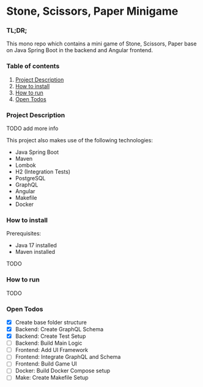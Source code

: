 # Stone, Scissors, Paper Minigame

### TL;DR;
This mono repo which contains a mini game of Stone, Scissors, Paper
base on Java Spring Boot in the backend and 
Angular frontend. 

### Table of contents
1. [ Project Description ](#desc)
2. [ How to install ](#howtoinstall)
3. [ How to run ](#howtorun)
4. [ Open Todos ](#opentodos)

<a name="desc"></a>
### Project Description

TODO add more info

This project also makes use of the following technologies:
- Java Spring Boot
- Maven
- Lombok
- H2 (Integration Tests)
- PostgreSQL
- GraphQL
- Angular
- Makefile
- Docker

<a name="howtoinstall"></a>
### How to install

Prerequisites:
- Java 17 installed
- Maven installed

TODO

<a name="howtorun"></a>
### How to run

TODO

<a name="opentodos"></a>
### Open Todos

- [x] Create base folder structure
- [x] Backend: Create GraphQL Schema
- [x] Backend: Create Test Setup
- [ ] Backend: Build Main Logic
- [ ] Frontend: Add UI Framework
- [ ] Frontend: Integrate GraphQL and Schema
- [ ] Frontend: Build Game UI
- [ ] Docker: Build Docker Compose setup
- [ ] Make: Create Makefile Setup